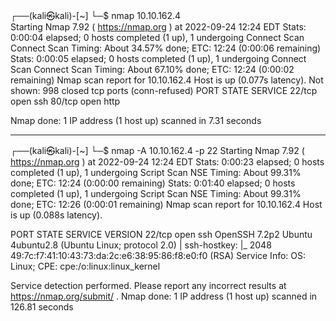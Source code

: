 ┌──(kali㉿kali)-[~]
└─$ nmap 10.10.162.4        
Starting Nmap 7.92 ( https://nmap.org ) at 2022-09-24 12:24 EDT
Stats: 0:00:04 elapsed; 0 hosts completed (1 up), 1 undergoing Connect Scan
Connect Scan Timing: About 34.57% done; ETC: 12:24 (0:00:06 remaining)
Stats: 0:00:05 elapsed; 0 hosts completed (1 up), 1 undergoing Connect Scan
Connect Scan Timing: About 67.10% done; ETC: 12:24 (0:00:02 remaining)
Nmap scan report for 10.10.162.4
Host is up (0.077s latency).
Not shown: 998 closed tcp ports (conn-refused)
PORT   STATE SERVICE
22/tcp open  ssh
80/tcp open  http

Nmap done: 1 IP address (1 host up) scanned in 7.31 seconds

--------

┌──(kali㉿kali)-[~]
└─$ nmap -A 10.10.162.4 -p 22
Starting Nmap 7.92 ( https://nmap.org ) at 2022-09-24 12:24 EDT
Stats: 0:00:23 elapsed; 0 hosts completed (1 up), 1 undergoing Script Scan
NSE Timing: About 99.31% done; ETC: 12:24 (0:00:00 remaining)
Stats: 0:01:40 elapsed; 0 hosts completed (1 up), 1 undergoing Script Scan
NSE Timing: About 99.31% done; ETC: 12:26 (0:00:01 remaining)
Nmap scan report for 10.10.162.4
Host is up (0.088s latency).

PORT   STATE SERVICE VERSION
22/tcp open  ssh     OpenSSH 7.2p2 Ubuntu 4ubuntu2.8 (Ubuntu Linux; protocol 2.0)
| ssh-hostkey: 
|_  2048 49:7c:f7:41:10:43:73:da:2c:e6:38:95:86:f8:e0:f0 (RSA)
Service Info: OS: Linux; CPE: cpe:/o:linux:linux_kernel

Service detection performed. Please report any incorrect results at https://nmap.org/submit/ .
Nmap done: 1 IP address (1 host up) scanned in 126.81 seconds
